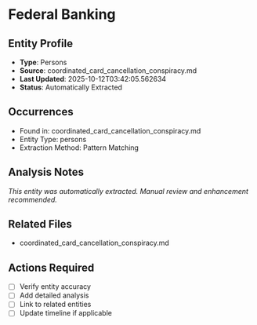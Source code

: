 # Federal Banking

## Entity Profile
- **Type**: Persons
- **Source**: coordinated_card_cancellation_conspiracy.md
- **Last Updated**: 2025-10-12T03:42:05.562634
- **Status**: Automatically Extracted

## Occurrences
- Found in: coordinated_card_cancellation_conspiracy.md
- Entity Type: persons
- Extraction Method: Pattern Matching

## Analysis Notes
*This entity was automatically extracted. Manual review and enhancement recommended.*

## Related Files
- coordinated_card_cancellation_conspiracy.md

## Actions Required
- [ ] Verify entity accuracy
- [ ] Add detailed analysis
- [ ] Link to related entities
- [ ] Update timeline if applicable
